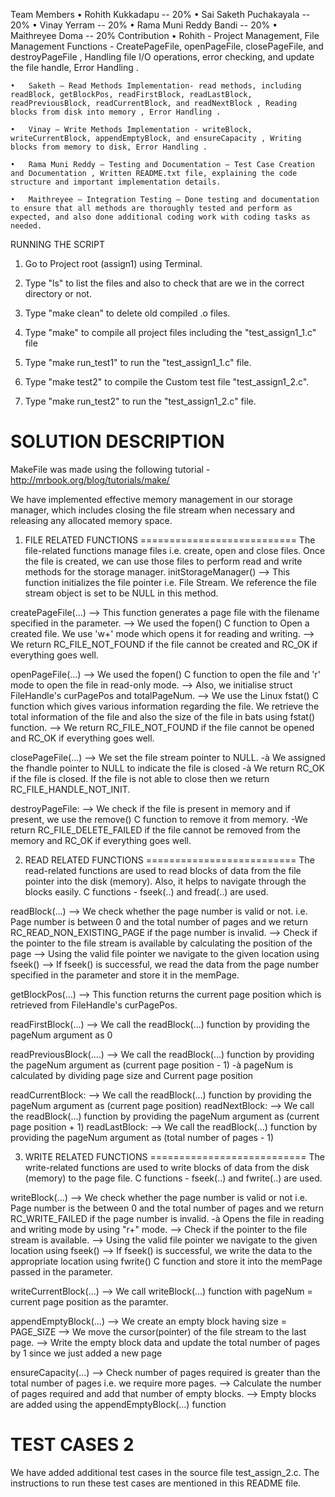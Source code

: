 Team Members
	•	Rohith Kukkadapu -- 20%
	•	Sai Saketh Puchakayala -- 20%
	•	Vinay Yerram -- 20%
	•	Rama Muni Reddy Bandi -- 20%
	•	Maithreyee Doma -- 20%
Contribution 
	•	Rohith - Project Management, File Management Functions - CreatePageFile, openPageFile, closePageFile, and destroyPageFile , Handling file I/O operations, error checking, and update the file handle, Error Handling .

	•	Saketh – Read Methods Implementation- read methods, including readBlock, getBlockPos, readFirstBlock, readLastBlock, readPreviousBlock, readCurrentBlock, and readNextBlock , Reading blocks from disk into memory , Error Handling .

	•	Vinay – Write Methods Implementation - writeBlock, writeCurrentBlock, appendEmptyBlock, and ensureCapacity , Writing blocks from memory to disk, Error Handling .

	•	Rama Muni Reddy – Testing and Documentation – Test Case Creation and Documentation , Written README.txt file, explaining the code structure and important implementation details.

	•	Maithreyee – Integration Testing – Done testing and documentation  to ensure that all methods are thoroughly tested and perform as expected, and also done additional coding work with coding tasks as needed.



RUNNING THE SCRIPT

1) Go to Project root (assign1) using Terminal.

2) Type "ls" to list the files and also to check that are we in the correct directory or not.

3) Type "make clean" to delete old compiled .o files.

4) Type "make" to compile all project files including the "test_assign1_1.c" file 

5) Type "make run_test1" to run the "test_assign1_1.c" file.

6) Type "make test2" to compile the Custom test file "test_assign1_2.c".

7) Type "make run_test2" to run the "test_assign1_2.c" file.



SOLUTION DESCRIPTION
==========================
MakeFile was made using the following tutorial -
http://mrbook.org/blog/tutorials/make/

We have implemented effective memory management in our storage manager, which includes closing the file stream when necessary and releasing any allocated memory space.



1. FILE RELATED FUNCTIONS
===========================
The file-related functions manage files i.e. create, open and close files.
Once the file is created, we can use those files to perform read and write methods for the storage manager.
initStorageManager()
--> This function initializes the file pointer i.e. File Stream.  We reference the file stream object is set to be NULL in this method.

createPageFile(...)
--> This function generates a page file with the filename specified in the parameter.
--> We used the fopen() C function to Open a created file. We use 'w+' mode which opens it for reading and writing.
--> We return RC_FILE_NOT_FOUND if the file cannot be created and RC_OK if everything goes well.

openPageFile(...)
--> We used the fopen() C function to open the file and 'r' mode to open the file in read-only mode.
--> Also, we initialise struct FileHandle's curPagePos and totalPageNum.
--> We use the Linux fstat() C function which gives various information regarding the file. We retrieve the total information of the file and also the size of the file in bats using fstat() function.
--> We return RC_FILE_NOT_FOUND if the file cannot be opened and RC_OK if everything goes well.

closePageFile(...)
--> We set the file stream pointer to NULL.
-à We assigned the fhandle pointer to NULL to indicate the file is closed
-à We return RC_OK if the file is closed. If the file is not able to close then we return RC_FILE_HANDLE_NOT_INIT.

destroyPageFile:
--> We check if the file is present in memory and if present, we use the remove() C function to remove it from memory.
-We return RC_FILE_DELETE_FAILED if the file cannot be removed from the memory and RC_OK if everything goes well.

2. READ RELATED FUNCTIONS
==========================
The read-related functions are used to read blocks of data from the file pointer into the disk (memory). Also, it helps to navigate through the blocks easily.
C functions - fseek(..) and fread(..) are used.

readBlock(...)
--> We check whether the page number is valid or not. i.e. Page number is between 0 and the total number of pages and we return RC_READ_NON_EXISTING_PAGE if the page number is invalid.
--> Check if the pointer to the file stream is available by calculating the position of the page 
--> Using the valid file pointer we navigate to the given location using fseek()
--> If fseek() is successful, we read the data from the page number specified in the parameter and store it in the memPage.

getBlockPos(...)
--> This function returns the current page position which is retrieved from FileHandle's curPagePos.

readFirstBlock(...)
--> We call the readBlock(...) function by providing the pageNum argument as 0

readPreviousBlock(....)
--> We call the readBlock(...) function by providing the pageNum argument as (current page position - 1)
-à pageNum is calculated by dividing page size and Current page position

readCurrentBlock:
--> We call the readBlock(...) function by providing the pageNum argument as (current page position)
readNextBlock:
--> We call the readBlock(...) function by providing the pageNum argument as (current page position + 1)
readLastBlock:
--> We call the readBlock(...) function by providing the pageNum argument as (total number of pages - 1)

3. WRITE RELATED FUNCTIONS
===========================
The write-related functions are used to write blocks of data from the disk (memory) to the page file.
C functions - fseek(..) and fwrite(..) are used.

writeBlock(...)
--> We check whether the page number is valid or not i.e. Page number is the between 0 and the total number of pages and we return RC_WRITE_FAILED if the page number is invalid.
-à Opens the file in reading and writing mode by using "r+" mode.
--> Check if the pointer to the file stream is available.
--> Using the valid file pointer we navigate to the given location using fseek()
--> If fseek() is successful, we write the data to the appropriate location using fwrite() C function and store it into the memPage passed in the parameter.

writeCurrentBlock(...)
--> We call writeBlock(...) function with pageNum = current page position as the paramter.

appendEmptyBlock(...) 
--> We create an empty block having size = PAGE_SIZE
--> We move the cursor(pointer)  of the file stream to the last page.
--> Write the empty block data and update the total number of pages by 1 since we just added a new page

ensureCapacity(...)
--> Check number of pages required is greater than the total number of pages i.e. we require more pages.
--> Calculate the number of pages required and add that number of empty blocks.
--> Empty blocks are added using the appendEmptyBlock(...) function
 
TEST CASES 2
===============
We have added additional test cases in the source file test_assign_2.c. The instructions to run these test cases are mentioned in this README file.
